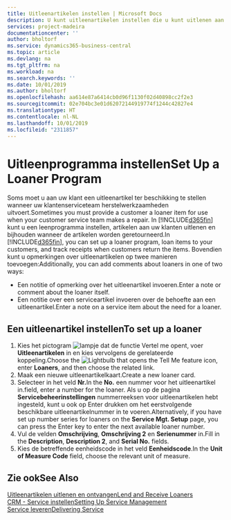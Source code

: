 ```yaml
---
title: Uitleenartikelen instellen | Microsoft Docs
description: U kunt uitleenartikelen instellen die u kunt uitlenen aan klanten ter vervanging van serviceartikelen waarvoor service wordt uitgevoerd.
services: project-madeira
documentationcenter: ''
author: bholtorf
ms.service: dynamics365-business-central
ms.topic: article
ms.devlang: na
ms.tgt_pltfrm: na
ms.workload: na
ms.search.keywords: ''
ms.date: 10/01/2019
ms.author: bholtorf
ms.openlocfilehash: aa614e87a6414cb0d96f1130f02d40898cc2f2e3
ms.sourcegitcommit: 02e704bc3e01d62072144919774f1244c42827e4
ms.translationtype: HT
ms.contentlocale: nl-NL
ms.lasthandoff: 10/01/2019
ms.locfileid: "2311857"
---
```

# <a name="set-up-a-loaner-program"></a><span data-ttu-id="dada9-103">Uitleenprogramma instellen</span><span class="sxs-lookup"><span data-stu-id="dada9-103">Set Up a Loaner Program</span></span>
<span data-ttu-id="dada9-104">Soms moet u aan uw klant een uitleenartikel ter beschikking te stellen wanneer uw klantenserviceteam herstelwerkzaamheden uitvoert.</span><span class="sxs-lookup"><span data-stu-id="dada9-104">Sometimes you must provide a customer a loaner item for use when your customer service team makes a repair.</span></span> <span data-ttu-id="dada9-105">In [!INCLUDE[d365fin](includes/d365fin_md.md)] kunt u een leenprogramma instellen, artikelen aan uw klanten uitlenen en bijhouden wanneer de artikelen worden geretourneerd.</span><span class="sxs-lookup"><span data-stu-id="dada9-105">In [!INCLUDE[d365fin](includes/d365fin_md.md)], you can set up a loaner program, loan items to your customers, and track receipts when customers return the items.</span></span> <span data-ttu-id="dada9-106">Bovendien kunt u opmerkingen over uitleenartikelen op twee manieren toevoegen:</span><span class="sxs-lookup"><span data-stu-id="dada9-106">Additionally, you can add comments about loaners in one of two ways:</span></span>  
  
* <span data-ttu-id="dada9-107">Een notitie of opmerking over het uitleenartikel invoeren.</span><span class="sxs-lookup"><span data-stu-id="dada9-107">Enter a note or comment about the loaner itself.</span></span>  
* <span data-ttu-id="dada9-108">Een notitie over een serviceartikel invoeren over de behoefte aan een uitleenartikel.</span><span class="sxs-lookup"><span data-stu-id="dada9-108">Enter a note on a service item about the need for a loaner.</span></span>  

## <a name="to-set-up-a-loaner"></a><span data-ttu-id="dada9-109">Een uitleenartikel instellen</span><span class="sxs-lookup"><span data-stu-id="dada9-109">To set up a loaner</span></span>  
1. <span data-ttu-id="dada9-110">Kies het pictogram ![lampje dat de functie Vertel me opent](media/ui-search/search_small.png "Vertel me wat u wilt doen"), voer **Uitleenartikelen** in en kies vervolgens de gerelateerde koppeling.</span><span class="sxs-lookup"><span data-stu-id="dada9-110">Choose the ![Lightbulb that opens the Tell Me feature](media/ui-search/search_small.png "Tell me what you want to do") icon, enter **Loaners**, and then choose the related link.</span></span>  
2. <span data-ttu-id="dada9-111">Maak een nieuwe uitleenartikelkaart.</span><span class="sxs-lookup"><span data-stu-id="dada9-111">Create a new loaner card.</span></span> 
3. <span data-ttu-id="dada9-112">Selecteer in het veld **Nr.**</span><span class="sxs-lookup"><span data-stu-id="dada9-112">In the **No.**</span></span> <span data-ttu-id="dada9-113">een nummer voor het uitleenartikel in.</span><span class="sxs-lookup"><span data-stu-id="dada9-113">field, enter a number for the loaner.</span></span> <span data-ttu-id="dada9-114">Als u op de pagina **Servicebeheerinstellingen** nummerreeksen voor uitleenartikelen hebt ingesteld, kunt u ook op Enter drukken om het eerstvolgende beschikbare uitleenartikelnummer in te voeren.</span><span class="sxs-lookup"><span data-stu-id="dada9-114">Alternatively, if you have set up number series for loaners on the **Service Mgt. Setup** page, you can press the Enter key to enter the next available loaner number.</span></span>  
4. <span data-ttu-id="dada9-115">Vul de velden **Omschrijving**, **Omschrijving 2** en **Serienummer** in.</span><span class="sxs-lookup"><span data-stu-id="dada9-115">Fill in the **Description**, **Description 2**, and **Serial No.** fields.</span></span>  
5. <span data-ttu-id="dada9-116">Kies de betreffende eenheidscode in het veld **Eenheidscode**.</span><span class="sxs-lookup"><span data-stu-id="dada9-116">In the **Unit of Measure Code** field, choose the relevant unit of measure.</span></span>  
  
## <a name="see-also"></a><span data-ttu-id="dada9-117">Zie ook</span><span class="sxs-lookup"><span data-stu-id="dada9-117">See Also</span></span>
[<span data-ttu-id="dada9-118">Uitleenartikelen uitlenen en ontvangen</span><span class="sxs-lookup"><span data-stu-id="dada9-118">Lend and Receive Loaners</span></span>](service-how-to-lend-receive-loaners.md)  
[<span data-ttu-id="dada9-119">CRM - Service instellen</span><span class="sxs-lookup"><span data-stu-id="dada9-119">Setting Up Service Management</span></span>](service-setup-service.md)  
[<span data-ttu-id="dada9-120">Service leveren</span><span class="sxs-lookup"><span data-stu-id="dada9-120">Delivering Service</span></span>](service-deliver-service.md)  

